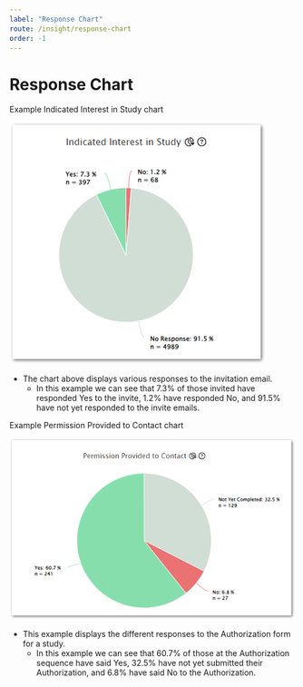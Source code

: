 ```yaml
---
label: "Response Chart"
route: /insight/response-chart
order: -1
---
```

# Response Chart

Example Indicated Interest in Study chart
		
![Pie Chart.](/insight/images/InterestPieChart.png)

 - The chart above displays various responses to the invitation email.
	 -   In this example we can see that 7.3% of those invited have responded Yes to the invite, 1.2% have responded No, and 91.5% have not yet responded to the invite emails.

Example Permission Provided to Contact chart

![Pie Chart.](/insight/images/ContactPieChart.png)

 - This example displays the different responses to the Authorization form for a study.
	 - In this example we can see that 60.7% of those at the Authorization sequence have said Yes, 32.5% have not yet submitted their Authorization, and 6.8% have said No to the Authorization.